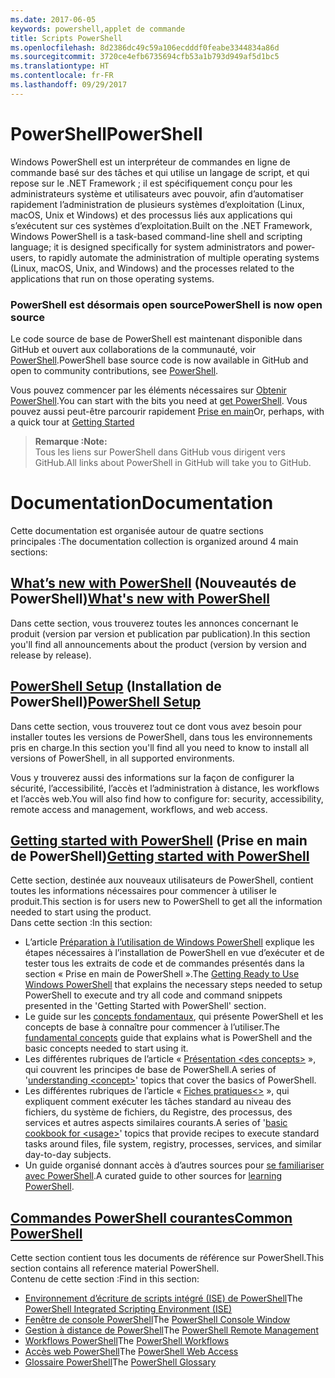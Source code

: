 ```yaml
---
ms.date: 2017-06-05
keywords: powershell,applet de commande
title: Scripts PowerShell
ms.openlocfilehash: 8d2386dc49c59a106ecdddf0feabe3344834a86d
ms.sourcegitcommit: 3720ce4efb6735694cfb53a1b793d949af5d1bc5
ms.translationtype: HT
ms.contentlocale: fr-FR
ms.lasthandoff: 09/29/2017
---
```

# <a name="powershell"></a><span data-ttu-id="e8769-103">PowerShell</span><span class="sxs-lookup"><span data-stu-id="e8769-103">PowerShell</span></span>

<span data-ttu-id="e8769-104">Windows PowerShell est un interpréteur de commandes en ligne de commande basé sur des tâches et qui utilise un langage de script, et qui repose sur le .NET Framework ; il est spécifiquement conçu pour les administrateurs système et utilisateurs avec pouvoir, afin d’automatiser rapidement l’administration de plusieurs systèmes d’exploitation (Linux, macOS, Unix et Windows) et des processus liés aux applications qui s’exécutent sur ces systèmes d’exploitation.</span><span class="sxs-lookup"><span data-stu-id="e8769-104">Built on the .NET Framework, Windows PowerShell is a task-based command-line shell and scripting language; it is designed specifically for system administrators and power-users, to rapidly automate the administration of multiple operating systems (Linux, macOS, Unix, and Windows) and the processes related to the applications that run on those operating systems.</span></span>

### <a name="powershell-is-now-open-source"></a><span data-ttu-id="e8769-105">PowerShell est désormais open source</span><span class="sxs-lookup"><span data-stu-id="e8769-105">PowerShell is now open source</span></span>

<span data-ttu-id="e8769-106">Le code source de base de PowerShell est maintenant disponible dans GitHub et ouvert aux collaborations de la communauté, voir [PowerShell](https://github.com/powershell/powershell).</span><span class="sxs-lookup"><span data-stu-id="e8769-106">PowerShell base source code is now available in GitHub and open to community contributions, see [PowerShell](https://github.com/powershell/powershell).</span></span>

<span data-ttu-id="e8769-107">Vous pouvez commencer par les éléments nécessaires sur [Obtenir PowerShell](https://github.com/PowerShell/PowerShell#get-powershell).</span><span class="sxs-lookup"><span data-stu-id="e8769-107">You can start with the bits you need at [get PowerShell](https://github.com/PowerShell/PowerShell#get-powershell).</span></span>
<span data-ttu-id="e8769-108">Vous pouvez aussi peut-être parcourir rapidement [Prise en main](https://github.com/PowerShell/PowerShell/blob/master/docs/learning-powershell)</span><span class="sxs-lookup"><span data-stu-id="e8769-108">Or, perhaps, with a quick tour at [Getting Started](https://github.com/PowerShell/PowerShell/blob/master/docs/learning-powershell)</span></span>

> <span data-ttu-id="e8769-109">**Remarque :**</span><span class="sxs-lookup"><span data-stu-id="e8769-109">**Note:**</span></span>  
> <span data-ttu-id="e8769-110">Tous les liens sur PowerShell dans GitHub vous dirigent vers GitHub.</span><span class="sxs-lookup"><span data-stu-id="e8769-110">All links about PowerShell in GitHub will take you to GitHub.</span></span>

# <a name="documentation"></a><span data-ttu-id="e8769-111">Documentation</span><span class="sxs-lookup"><span data-stu-id="e8769-111">Documentation</span></span>

<span data-ttu-id="e8769-112">Cette documentation est organisée autour de quatre sections principales :</span><span class="sxs-lookup"><span data-stu-id="e8769-112">The documentation collection is organized around 4 main sections:</span></span>

## <a name="whats-new-with-powershellwhats-newwhat-s-new-with-powershellmd"></a><span data-ttu-id="e8769-113">[What’s new with PowerShell](whats-new/What-s-New-With-PowerShell.md) (Nouveautés de PowerShell)</span><span class="sxs-lookup"><span data-stu-id="e8769-113">[What's new with PowerShell](whats-new/What-s-New-With-PowerShell.md)</span></span>
<span data-ttu-id="e8769-114">Dans cette section, vous trouverez toutes les annonces concernant le produit (version par version et publication par publication).</span><span class="sxs-lookup"><span data-stu-id="e8769-114">In this section you'll find all announcements about the product (version by version and release by release).</span></span>

## <a name="powershell-setupsetupsetup-referencemd"></a><span data-ttu-id="e8769-115">[PowerShell Setup](setup/setup-reference.md) (Installation de PowerShell)</span><span class="sxs-lookup"><span data-stu-id="e8769-115">[PowerShell Setup](setup/setup-reference.md)</span></span>
<span data-ttu-id="e8769-116">Dans cette section, vous trouverez tout ce dont vous avez besoin pour installer toutes les versions de PowerShell, dans tous les environnements pris en charge.</span><span class="sxs-lookup"><span data-stu-id="e8769-116">In this section you'll find all you need to know to install all versions of PowerShell, in all supported environments.</span></span>  

<span data-ttu-id="e8769-117">Vous y trouverez aussi des informations sur la façon de configurer la sécurité, l’accessibilité, l’accès et l’administration à distance, les workflows et l’accès web.</span><span class="sxs-lookup"><span data-stu-id="e8769-117">You will also find how to configure for: security, accessibility, remote access and management, workflows, and web access.</span></span>

## <a name="getting-started-with-powershellgetting-startedgetting-started-with-windows-powershellmd"></a><span data-ttu-id="e8769-118">[Getting started with PowerShell](getting-started/Getting-Started-with-Windows-PowerShell.md) (Prise en main de PowerShell)</span><span class="sxs-lookup"><span data-stu-id="e8769-118">[Getting started with PowerShell](getting-started/Getting-Started-with-Windows-PowerShell.md)</span></span>
<span data-ttu-id="e8769-119">Cette section, destinée aux nouveaux utilisateurs de PowerShell, contient toutes les informations nécessaires pour commencer à utiliser le produit.</span><span class="sxs-lookup"><span data-stu-id="e8769-119">This section is for users new to PowerShell to get all the information needed to start using the product.</span></span>  
<span data-ttu-id="e8769-120">Dans cette section :</span><span class="sxs-lookup"><span data-stu-id="e8769-120">In this section:</span></span>
- <span data-ttu-id="e8769-121">L’article [Préparation à l’utilisation de Windows PowerShell](getting-started/Getting-Ready-to-Use-Windows-PowerShell.md) explique les étapes nécessaires à l’installation de PowerShell en vue d’exécuter et de tester tous les extraits de code et de commandes présentés dans la section « Prise en main de PowerShell ».</span><span class="sxs-lookup"><span data-stu-id="e8769-121">The [Getting Ready to Use Windows PowerShell](getting-started/Getting-Ready-to-Use-Windows-PowerShell.md) that explains the necessary steps needed to setup PowerShell to execute and try all code and command snippets presented in the 'Getting Started with PowerShell' section.</span></span>
- <span data-ttu-id="e8769-122">Le guide sur les [concepts fondamentaux](getting-started/fundamental-concepts.md), qui présente PowerShell et les concepts de base à connaître pour commencer à l’utiliser.</span><span class="sxs-lookup"><span data-stu-id="e8769-122">The [fundamental concepts](getting-started/fundamental-concepts.md) guide that explains what is PowerShell and the basic concepts needed to start using it.</span></span>
- <span data-ttu-id="e8769-123">Les différentes rubriques de l’article « [Présentation &lt;des concepts&gt;](getting-started/understanding-concepts-reference.md) », qui couvrent les principes de base de PowerShell.</span><span class="sxs-lookup"><span data-stu-id="e8769-123">A series of '[understanding &lt;concept&gt;](getting-started/understanding-concepts-reference.md)' topics that cover the basics of PowerShell.</span></span>
- <span data-ttu-id="e8769-124">Les différentes rubriques de l’article « [Fiches pratiques&lt;&gt;](getting-started/cookbooks/basic-cookbooks-reference.md) », qui expliquent comment exécuter les tâches standard au niveau des fichiers, du système de fichiers, du Registre, des processus, des services et autres aspects similaires courants.</span><span class="sxs-lookup"><span data-stu-id="e8769-124">A series of '[basic cookbook for &lt;usage&gt;](getting-started/cookbooks/basic-cookbooks-reference.md)' topics that provide recipes to execute standard tasks around files, file system, registry, processes, services, and similar day-to-day subjects.</span></span>
- <span data-ttu-id="e8769-125">Un guide organisé donnant accès à d’autres sources pour [se familiariser avec PowerShell](getting-started/more-powershell-learning.md).</span><span class="sxs-lookup"><span data-stu-id="e8769-125">A curated guide to other sources for [learning PowerShell](getting-started/more-powershell-learning.md).</span></span>

## <a name="common-powershellcore-powershellcore-powershellmd"></a>[<span data-ttu-id="e8769-126">Commandes PowerShell courantes</span><span class="sxs-lookup"><span data-stu-id="e8769-126">Common PowerShell</span></span>](core-powershell/core-powershell.md)
<span data-ttu-id="e8769-127">Cette section contient tous les documents de référence sur PowerShell.</span><span class="sxs-lookup"><span data-stu-id="e8769-127">This section contains all reference material PowerShell.</span></span>  
<span data-ttu-id="e8769-128">Contenu de cette section :</span><span class="sxs-lookup"><span data-stu-id="e8769-128">Find in this section:</span></span>
- <span data-ttu-id="e8769-129">[Environnement d’écriture de scripts intégré \(ISE\) de PowerShell](core-powershell/ise-guide.md)</span><span class="sxs-lookup"><span data-stu-id="e8769-129">The [PowerShell Integrated Scripting Environment \(ISE\)](core-powershell/ise-guide.md)</span></span>
- <span data-ttu-id="e8769-130">[Fenêtre de console PowerShell](core-powershell/console-guide.md)</span><span class="sxs-lookup"><span data-stu-id="e8769-130">The [PowerShell Console Window](core-powershell/console-guide.md)</span></span>
- <span data-ttu-id="e8769-131">[Gestion à distance de PowerShell](core-powershell/Running-Remote-Commands.md)</span><span class="sxs-lookup"><span data-stu-id="e8769-131">The [PowerShell Remote Management](core-powershell/Running-Remote-Commands.md)</span></span>
- <span data-ttu-id="e8769-132">[Workflows PowerShell](core-powershell/workflows-guide.md)</span><span class="sxs-lookup"><span data-stu-id="e8769-132">The [PowerShell Workflows](core-powershell/workflows-guide.md)</span></span>
- <span data-ttu-id="e8769-133">[Accès web PowerShell](core-powershell/web-access.md)</span><span class="sxs-lookup"><span data-stu-id="e8769-133">The [PowerShell Web Access](core-powershell/web-access.md)</span></span>
- <span data-ttu-id="e8769-134">[Glossaire PowerShell](Windows-PowerShell-Glossary.md)</span><span class="sxs-lookup"><span data-stu-id="e8769-134">The [PowerShell Glossary](Windows-PowerShell-Glossary.md)</span></span>

